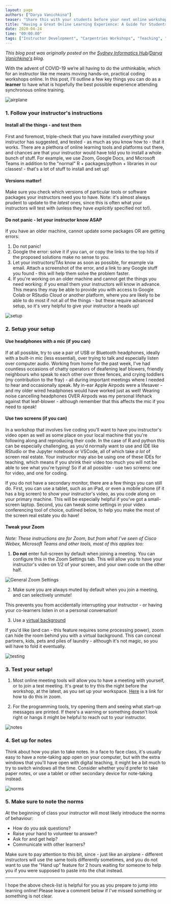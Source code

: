 ```yaml
---
layout: page
authors: ["Darya Vanichkina"]
teaser: "Share this with your students before your next online workshop"
title: "Having a Great Online Learning Experience: A Guide for Students"
date: 2020-04-24
time: "09:00:00"
tags: ["Instructor Development", "Carpentries Workshops", "Teaching", "Online Workshops"]
---
```


_This blog post was originally posted on the [Sydney Informatics Hub](https://informatics.sydney.edu.au/news/2020-great-online-learning-student/)/[Darya Vanichkina's](https://daryavanichkina.com/posts/2020-great-online-learning-student/) blog._

With the advent of COVID-19 we’re all having to do the unthinkable, which for an instructor like me means moving hands-on, practical coding workshops online. In this post, I'll outline a few key things you can do as a **learner** to have what is hopefully the best possible experience attending synchronous online training.


![airplane](https://images.unsplash.com/photo-1534481016308-0fca71578ae5?ixlib=rb-1.2.1&ixid=eyJhcHBfaWQiOjEyMDd9&auto=format&fit=crop&w=500&q=100)


### 1. Follow your instructor's instructions
#### Install all the things - and test them
First and foremost, triple-check that you have installed *everything* your instructor has suggested, and tested - as much as you know how to - that it works. There are a plethora of online learning tools and platforms out there, and chances are that your instructor would have told you to install a whole bunch of stuff. For example, we use Zoom, Google Docs, and Microsoft Teams in addition to the "normal" R + packages/python + libraries in our classes! - that's a lot of stuff to install and set up!

#### Versions matter!
Make sure you check which versions of particular tools or software packages your instructors need you to have. Note: it's almost always prudent to update to the *latest* ones, since this is often what your instructors will test with (unless they have *explicitly* specified not to!).

#### Do not panic - let your instructor know ASAP
If you have an older machine, cannot update some packages OR are getting errors:

1. Do not panic!
2. Google the error: solve it if you can, or copy the links to the top hits if the proposed solutions make no sense to you.
3. Let your instructors/TAs know as soon as possible, for example via email. Attach a screenshot of the error, and a link to any Google stuff you found - this will help them solve the problem faster.
4. If you're working on an older machine and cannot get the things you need working: if you email them your instructors will know in advance. This means they may be able to provide you with access to Google Colab or RStudio Cloud or another platform, where you are likely to be able to do most if not all of the things - but these require advanced setup, so it's very helpful to give your instructor a heads up!


![setup](https://images.unsplash.com/photo-1428223501723-d821c5d00ca3?ixlib=rb-1.2.1&ixid=eyJhcHBfaWQiOjEyMDd9&auto=format&fit=crop&w=500&q=100)

### 2. Setup your setup
#### Use headphones with a mic (if you can)

If at all possible, try to use a pair of USB or Bluetooth headphones, ideally with a built-in mic (less essential), over trying to talk and especially listen over computer audio. Working from home for the past week, I've had countless occasions of chatty operators of deafening leaf blowers, friendly neighbours who speak to each other over three fences, and crying toddlers (my contribution to the fray) - all during important meetings where I needed to hear and occasionally speak. My in-ear Apple Airpods were a lifesaver - and my older wired headphones would have worked just as well! Wearing noise cancelling headphones OVER Airpods was my personal lifehack against that leaf-blower - although remember that this affects the mic if you need to speak!

#### Use two screens (if you can)
In a workshop that involves live coding you'll want to have you instructor's video open as well as some place on your local machine that you're following along and reproducing their code. In the case of R and python this can be especially challenging, as you'd normally want to use and IDE like RStudio or the Jupyter notebook or VSCode, all of which take *a lot* of screen real estate. Your instructor may also be using one of these IDEs for teaching, which means if you shrink their video too much you will not be able to see what you're typing! So if at all possible - use two screens: one for video, and one for coding.

If you do not have a secondary monitor, there are a few things you can still do. First, you can use a tablet, such as an iPad, or even a mobile phone (if it has a big screen) to show your instructor's video, as you code along on your primary machine. This will be especially helpful if you've got a small-screen laptop. Second, you can tweak some settings in your video conferencing tool of choice, outlined below, to help you make the most of the screen real estate you do have!

#### Tweak your Zoom

*Note: These instructions are for Zoom, but from what I've seen of Cisco Webex, Microsoft Teams and other tools, most of this applies too:*

1. **Do not** enter full-screen by default when joining a meeting. You can configure this in the Zoom Settings tab. This will allow you to have your instructor's video on 1/2 of your screen, and your own code on the other half.

![General Zoom Settings](https://daryavanichkina.com/images/2003_zoomsettingsGeneral.png)


2. Make sure you are always muted by default when you join a meeting, and can selectively unmute!

This prevents you from accidentally interrupting your instructor - or having your co-learners listen in on a personal conversation!


3. Use a [virtual background](https://support.zoom.us/hc/en-us/articles/210707503-Virtual-Background)

If you'd like (and can - this feature requires some processing power), zoom can hide the room behind you with a virtual background. This can conceal partners, kids, pets and piles of laundry - although it's not magic, so you will have to fold it eventually.


![testing](https://images.unsplash.com/photo-1516534775068-ba3e7458af70?ixlib=rb-1.2.1&ixid=eyJhcHBfaWQiOjEyMDd9&auto=format&fit=crop&w=500&q=80)

### 3. Test your setup!

1. Most online meeting tools will allow you to have a meeting with yourself, or to join a test meeting. It's great to try this the night before the workshop, at the latest, as you set up your workspace. [Here](https://support.zoom.us/hc/en-us/articles/201362283-Testing-computer-or-device-audio) is a link for how to do this in zoom.

2. For the programming tools, try opening them and seeing what start-up messages are printed. If there's a warning or something doesn't look right or hangs it might be helpful to reach out to your instructor.


![notes](https://images.unsplash.com/photo-1517842645767-c639042777db?ixlib=rb-1.2.1&ixid=eyJhcHBfaWQiOjEyMDd9&auto=format&fit=crop&w=500&q=80)

### 4. Set up for notes

Think about how you plan to take notes. In a face to face class, it's usually easy to have a note-taking app open on your computer, but with the extra windows that you'll have open with digital teaching, it might be a bit much to try to switch windows all the time. Consider whether you'd prefer to take paper notes, or use a tablet or other secondary device for note-taking instead.


![norms](https://images.unsplash.com/photo-1508726096737-5ac7ca26345f?ixlib=rb-1.2.1&ixid=eyJhcHBfaWQiOjEyMDd9&auto=format&fit=crop&w=500&q=80)

### 5. Make sure to note the norms

At the beginning of class your instructor will most likely introduce the norms of behaviour:

- How do you ask questions?
- Raise your hand to volunteer to answer?
- Ask for and get help?
- Communicate with other learners?

Make sure to pay attention to this bit, since - just like an airplane - different instructors will use the same tools differently sometimes, and you do not want to use the "Hand up" feature for 2 hours waiting for someone to help you if you were supposed to paste into the chat instead.


***

I hope the above check-list is helpful for you as you prepare to jump into learning online! Please leave a comment below if I've missed something or something is not clear.
